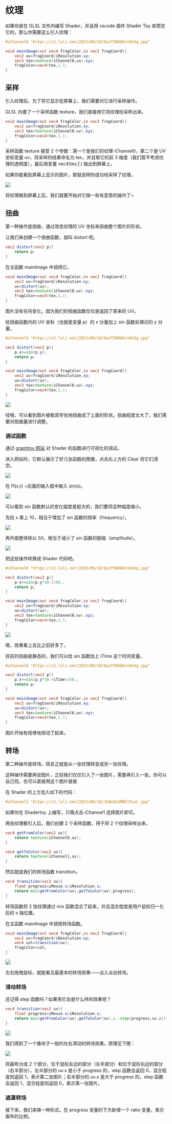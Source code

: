 # 纹理

如果你是在 GLSL 文件内编写 Shader，并且用 vscode 插件 Shader Toy 来预览它的，那么你需要这么引入纹理：

```glsl
#iChannel0 "https://s2.loli.net/2023/09/10/QozT59R6KsYmb3q.jpg"

void mainImage(out vec4 fragColor,in vec2 fragCoord){
    vec2 uv=fragCoord/iResolution.xy;
    vec3 tex=texture(iChannel0,uv).xyz;
    fragColor=vec4(tex,1.);
}
```

## 采样

引入纹理后，为了将它显示在屏幕上，我们需要对它进行采样操作。

GLSL 内置了一个采样函数 texture，我们直接用它将纹理给采样出来。

```glsl
void mainImage(out vec4 fragColor,in vec2 fragCoord){
    vec2 uv=fragCoord/iResolution.xy;
    vec3 tex=texture(iChannel0,uv).xyz;
    fragColor=vec4(tex,1.);
}
```

采样函数 texture 接受 2 个参数：第一个是我们的纹理 iChannel0，第二个是 UV 坐标变量 uv，将采样的结果命名为 tex，并且取它的前 3 维度（我们暂不考虑纹理的透明度），最后用变量 vec4(tex,1.) 输出到屏幕上。

如果你能看到屏幕上显示的图片，那就说明你成功地采样了纹理。

![](./assets/image/texture-demo.jpg)

将纹理搬到屏幕上后，我们就要开始对它做一些有意思的操作了~

## 扭曲

第一种操作是扭曲，通过改变纹理的 UV 坐标来扭曲整个图片的形状。

让我们来创建一个扭曲函数，就叫 distort 吧。

```glsl
vec2 distort(vec2 p){
    return p;
}

```

在主函数 mainImage 中调用它。

```glsl
void mainImage(out vec4 fragColor,in vec2 fragCoord){
    vec2 uv=fragCoord/iResolution.xy;
    uv=distort(uv);
    vec3 tex=texture(iChannel0,uv).xyz;
    fragColor=vec4(tex,1.);
}
```

图片没有任何变化，因为我们的扭曲函数仅仅是返回了原来的 UV。

给扭曲函数内的 UV 坐标（也就是变量 p）的 x 分量加上 sin 函数处理过的 y 分量。

```glsl
#iChannel0 "https://s2.loli.net/2023/09/10/QozT59R6KsYmb3q.jpg"

vec2 distort(vec2 p){
    p.x+=sin(p.y);
    return p;
}

void mainImage(out vec4 fragColor,in vec2 fragCoord){
    vec2 uv=fragCoord/iResolution.xy;
    uv=distort(uv);
    vec3 tex=texture(iChannel0,uv).xyz;
    fragColor=vec4(tex,1.);
}
```

![](./assets/image/texture-wrap.jpg)

哇哦，可以看到图片被极其夸张地扭曲成了上面的形状。扭曲程度太大了，我们需要对扭曲量进行调整。

### 调试函数

通过 [graphtoy 网站](https://graphtoy.com/) 对 Shader 的函数进行可视化的调试。

进入网站时，它默认展示了好几张函数的图像，点击右上方的 Clear 将它们清空。

![](./assets/image/texture-graphtoy.jpg)

在 f1(x,t) =后面的输入框中输入 sin(x)。

![](./assets/image/texture-sin.jpg)

可以看到 sin 函数默认的变化幅度是挺大的，我们要将这种幅度缩小。

先给 x 乘上 10，相当于增加了 sin 函数的频率（frequency）。

![](./assets/image/texture-sin10x.jpg)

再外面整体除以 50，相当于减小了 sin 函数的振幅（amplitude）。

![](./assets/image/texture-sin10x:50.jpg)

把这些操作转换成 Shader 代码吧。

```glsl
#iChannel0 "https://s2.loli.net/2023/09/10/QozT59R6KsYmb3q.jpg"

vec2 distort(vec2 p){
    p.x+=sin(p.y*10.)/50.;
    return p;
}

void mainImage(out vec4 fragColor,in vec2 fragCoord){
    vec2 uv=fragCoord/iResolution.xy;
    uv=distort(uv);
    vec3 tex=texture(iChannel0,uv).xyz;
    fragColor=vec4(tex,1.);
}
```

![](./assets/image/texture-warpsinx.jpg)

嗯，效果看上去比之前好多了。

目前的扭曲是静态的，我们可以给 sin 函数加上 iTime 这个时间变量。

```glsl
#iChannel0 "https://s2.loli.net/2023/09/10/QozT59R6KsYmb3q.jpg"

vec2 distort(vec2 p){
    p.x+=sin(p.y*10.+iTime)/50.;
    return p;
}

void mainImage(out vec4 fragColor,in vec2 fragCoord){
    vec2 uv=fragCoord/iResolution.xy;
    uv=distort(uv);
    vec3 tex=texture(iChannel0,uv).xyz;
    fragColor=vec4(tex,1.);
}
```

图片开始有规律地扭动了起来。

## 转场

第二种操作是转场，简言之就是从一张纹理转变成另一张纹理。

这种操作需要两张图片，之前我们仅仅引入了一张图片，需要再引入一张，你可以自己找，也可以直接用这个图片链接

在 Shader 的上方加入如下的代码：

```glsl
#iChannel1 "https://s2.loli.net/2023/09/10/Jb8mIhZMBElPiuC.jpg"
```

如果你在 Shadertoy 上编写，只需点击 iChannel1 选择图片即可。

两张纹理都引入后，我们创建 2 个采样函数，用于将 2 个纹理采样出来。

```glsl
vec4 getFromColor(vec2 uv){
    return texture(iChannel0,uv);
}

vec4 getToColor(vec2 uv){
    return texture(iChannel1,uv);
}
```

然后就是我们的转场函数 transition。

```glsl
vec4 transition(vec2 uv){
    float progress=iMouse.x/iResolution.x;
    return mix(getFromColor(uv),getToColor(uv),progress);
}
```

转场函数将 2 张纹理通过 mix 函数混合了起来，并且混合程度是用户鼠标归一化后的 x 轴位置。

在主函数 mainImage 中调用转场函数。

```glsl
void mainImage(out vec4 fragColor,in vec2 fragCoord){
    vec2 uv=fragCoord/iResolution.xy;
    vec4 col=transition(uv);
    fragColor=col;
}
```

![](./assets/image/texture-zhuan.webp)

左右拖拽鼠标，就能看见最基本的转场效果——淡入淡出转场。

### 滑动转场

还记得 step 函数吗？如果用它会是什么样的效果呢？

```glsl
vec4 transition(vec2 uv){
    float progress=iMouse.x/iResolution.x;
    return mix(getFromColor(uv),getToColor(uv),1.-step(progress,uv.x));
}
```

![](./assets/image/texture-slider.webp)

我们得到了一个像帘子一般的左右滑动的转场效果。原理见下图：

![](./assets/image/texture-progress.webp)

将画布分成 2 个部分，位于鼠标左边的部分（左半部分）和位于鼠标右边的部分（右半部分），左半部分的 uv.x 是小于 progress 的，step 函数会返回 0，混合程度则返回 1，表示第二张图片；右半部分的 uv.x 是大于 progress 的，step 函数会返回 1，混合程度则返回 0，表示第一张图片。

### 遮罩转场

接下来，我们来换一种形式。在 progress 变量的下方新增一个 ratio 变量，表示画布的比例。
